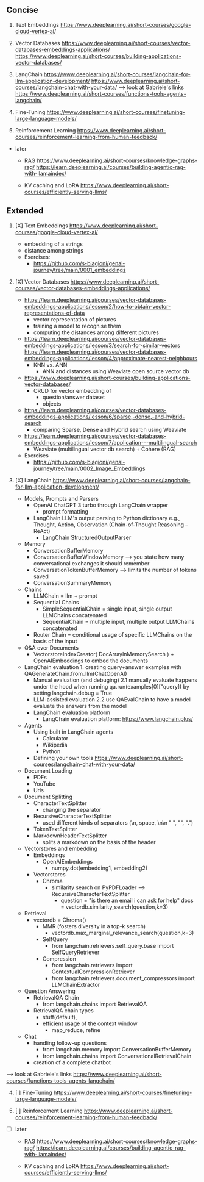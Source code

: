 ## Concise

1. Text Embeddings
https://www.deeplearning.ai/short-courses/google-cloud-vertex-ai/

2. Vector Databases
https://www.deeplearning.ai/short-courses/vector-databases-embeddings-applications/
https://www.deeplearning.ai/short-courses/building-applications-vector-databases/

3. LangChain
https://www.deeplearning.ai/short-courses/langchain-for-llm-application-development/
https://www.deeplearning.ai/short-courses/langchain-chat-with-your-data/
--> look at Gabriele's links
https://www.deeplearning.ai/short-courses/functions-tools-agents-langchain/


4. Fine-Tuning
https://www.deeplearning.ai/short-courses/finetuning-large-language-models/

5. Reinforcement Learning
https://www.deeplearning.ai/short-courses/reinforcement-learning-from-human-feedback/


- later
	+ RAG
		https://www.deeplearning.ai/short-courses/knowledge-graphs-rag/
		https://learn.deeplearning.ai/courses/building-agentic-rag-with-llamaindex/

	+ KV caching and LoRA
		https://www.deeplearning.ai/short-courses/efficiently-serving-llms/


## Extended


1. [X] Text Embeddings
https://www.deeplearning.ai/short-courses/google-cloud-vertex-ai/
	- embedding of a strings
	- distance among strings
	- Exercises:
		+ https://github.com/s-biagioni/genai-journey/tree/main/0001_embeddings

2. [X] Vector Databases
https://www.deeplearning.ai/short-courses/vector-databases-embeddings-applications/
	- https://learn.deeplearning.ai/courses/vector-databases-embeddings-applications/lesson/2/how-to-obtain-vector-representations-of-data
		+ vector representation of pictures
		+ training a model to recognise them
		+ computing the distances among different pictures
	- https://learn.deeplearning.ai/courses/vector-databases-embeddings-applications/lesson/3/search-for-similar-vectors
	  https://learn.deeplearning.ai/courses/vector-databases-embeddings-applications/lesson/4/approximate-nearest-neighbours	
		+ KNN vs. ANN
			- ANN and distances using Weaviate open source vector db
	- https://www.deeplearning.ai/short-courses/building-applications-vector-databases/
		+ CRUD for vector embedding of
			- question/answer dataset
			- objects
	- https://learn.deeplearning.ai/courses/vector-databases-embeddings-applications/lesson/6/sparse,-dense,-and-hybrid-search
		+ comparing Sparse, Dense and Hybrid search  using Weaviate
	- https://learn.deeplearning.ai/courses/vector-databases-embeddings-applications/lesson/7/application---multilingual-search
		+ Weaviate (multilingual vector db search) + Cohere (RAG)
	- Exercises
		+ https://github.com/s-biagioni/genai-journey/tree/main/0002_Image_Embeddings

3. [X] LangChain
https://www.deeplearning.ai/short-courses/langchain-for-llm-application-development/
	+ Models, Prompts and Parsers
		- OpenAI ChatGPT 3 turbo through LangChain wrapper
			- prompt formatting
		- LangChain LLM's output parsing to Python dictionary
			e.g., Thought, Action, Observation (Chain-of-Thought Reasoning – ReAct)
			- LangChain StructuredOutputParser
	+ Memory
		- ConversationBufferMemory
		- ConversationBufferWindowMemory --> you state how many conversational exchanges it should remember
		- ConversationTokenBufferMemory	 --> limits the number of tokens saved
		- ConversationSummaryMemory
	+ Chains
		- LLMChain = llm + prompt
		- Sequential Chains
			- SimpleSequentialChain = single input, single output LLMChains concatenated
			- SequentialChain = multiple input, multiple output LLMChains concatenated
		- Router Chain = conditional usage of specific LLMChains on the basis of the input
	+ Q&A over Documents
		- VectorstoreIndexCreator( DocArrayInMemorySearch ) + OpenAIEmbeddings to embed the documents
	+ LangChain evaluation
			1. creating query+answer examples with QAGenerateChain.from_llm(ChatOpenAI)
		- Manual evaluation (and debuging)
			2.1 manually evaluate happens under the hood when running qa.run(examples[0]["query]) by setting langchain.debug = True
		- LLM-assisted evaluation 
			2.2 use QAEvalChain to have a model evaluate the answers from the model
		- LangChain evaluation platform
			- LangChain evaluation platform:  https://www.langchain.plus/
	+ Agents
		- Using built in LangChain agents
			- Calculator
			- Wikipedia
			- Python
		- Defining your own tools
 https://www.deeplearning.ai/short-courses/langchain-chat-with-your-data/
	+ Document Loading
		- PDFs
		- YouTube
		- Urls
	+ Document Splitting
		- CharacterTextSplitter 
			- changing the separator 
		- RecursiveCharacterTextSplitter
			- used different kinds of separators (\n, space, \n\n " ", "", "\.")
		- TokenTextSplitter
		- MarkdownHeaderTextSplitter
			- splits a markdown on the basis of the header
	+ Vectorstores and embedding
		- Embeddings
			- OpenAIEmbeddings
				- numpy.dot(embedding1, embedding2)
		- Vectorstores
			- Chroma
				- similarity search on PyPDFLoader  --> RecursiveCharacterTextSplitter
					- question = "is there an email i can ask for help"
					  docs = vectordb.similarity_search(question,k=3)
	+ Retrieval
		- vectordb = Chroma()
			+ MMR (fosters diversity in a top-k search)
				- vectordb.max_marginal_relevance_search(question,k=3)
			+ SelfQuery
				- from langchain.retrievers.self_query.base import SelfQueryRetriever
			+ Compression
				- from langchain.retrievers import ContextualCompressionRetriever
				- from langchain.retrievers.document_compressors import LLMChainExtractor
	+ Question Answering
		- RetrievalQA Chain
			- from langchain.chains import RetrievalQA
		- RetrievalQA chain types
			- stuff(default),
			- efficient usage of the context window
				- map_reduce, refine
	+ Chat
		- handling follow-up questions
			- from langchain.memory import ConversationBufferMemory
			- from langchain.chains import ConversationalRetrievalChain
		- creation of a complete chatbot
 
 
 --> look at Gabriele's links
 https://www.deeplearning.ai/short-courses/functions-tools-agents-langchain/

4. [ ] Fine-Tuning
https://www.deeplearning.ai/short-courses/finetuning-large-language-models/

5. [ ] Reinforcement Learning
https://www.deeplearning.ai/short-courses/reinforcement-learning-from-human-feedback/


- [ ] later
	+ RAG
		https://www.deeplearning.ai/short-courses/knowledge-graphs-rag/
		https://learn.deeplearning.ai/courses/building-agentic-rag-with-llamaindex/

	+ KV caching and LoRA
		https://www.deeplearning.ai/short-courses/efficiently-serving-llms/
